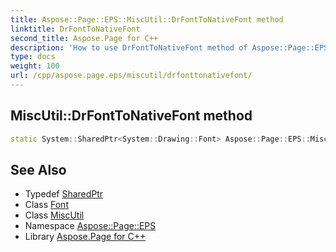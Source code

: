 ```yaml
---
title: Aspose::Page::EPS::MiscUtil::DrFontToNativeFont method
linktitle: DrFontToNativeFont
second_title: Aspose.Page for C++
description: 'How to use DrFontToNativeFont method of Aspose::Page::EPS::MiscUtil class in C++.'
type: docs
weight: 100
url: /cpp/aspose.page.eps/miscutil/drfonttonativefont/
---
```

## MiscUtil::DrFontToNativeFont method




```cpp
static System::SharedPtr<System::Drawing::Font> Aspose::Page::EPS::MiscUtil::DrFontToNativeFont(System::SharedPtr<Aspose::Foundation::Drawing::DrFont> drFont)
```

## See Also

* Typedef [SharedPtr](../../../system/sharedptr/)
* Class [Font](../../../system.drawing/font/)
* Class [MiscUtil](../)
* Namespace [Aspose::Page::EPS](../../)
* Library [Aspose.Page for C++](../../../)
